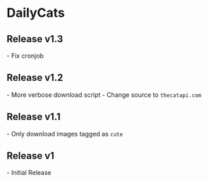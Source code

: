 # DailyCats

## Release v1.3 
\- Fix cronjob

## Release v1.2
\- More verbose download script
\- Change source to `thecatapi.com`

## Release v1.1
\- Only download images tagged as `cute`

## Release v1
\- Initial Release

